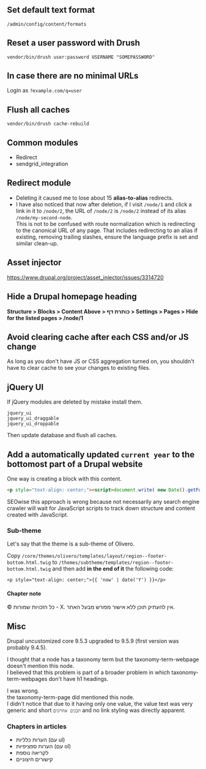 ## Set default text format

```shell
/admin/config/content/formats
```

## Reset a user password with Drush

```shell
vendor/bin/drush user:password USERNAME "SOMEPASSWORD"
```

## In case there are no minimal URLs

Login as `?example.com/q=user`

## Flush all caches

```shell
vendor/bin/drush cache-rebuild
```

## Common modules

* Redirect
* sendgrid_integration

## Redirect module

* Deleting it caused me to lose about 15 **alias-to-alias** redirects.
* I have also noticed that now after deletion, if I visit `/node/1` and click a link in it to `/node/2`, the URL of `/node/2` is `/node/2` instead of its alias `/node/my-second-node`.<br>
This is not to be confused with route normalization which is redirecting to the canonical URL of any page. That includes redirecting to an alias if existing, removing trailing slashes, ensure the language prefix is set and similar clean-up.

## Asset injector

https://www.drupal.org/project/asset_injector/issues/3314720

## Hide a Drupal homepage heading

**Structure > Blocks > Content Above > 	כותרת דף > Settings > Pages > Hide for the listed pages > /node/1**

## Avoid clearing cache after each CSS and/or JS change

As long as you don't have JS or CSS aggregation turned on, you shouldn't have to clear cache to see your changes to existing files.

## jQuery UI

If jQuery modules are deleted by mistake install them.

```shell
jquery_ui
jquery_ui_draggable
jquery_ui_droppable
```

Then update database and flush all caches.

## Add a automatically updated `current year` to the bottomost part of a Drupal website

One way is creating a block with this content.

```html
<p style="text-align: center;"><script>document.write( new Date().getFullYear() );</script></p>
```

SEOwise this approach is wrong because not necessarily any search engine crawler will wait for JavaScript scripts to track down structure and content created with JavaScript.

### Sub-theme

Let's say that the theme is a sub-theme of Olivero.

Copy `/core/themes/olivero/templates/layout/region--footer-bottom.html.twig` to `/themes/subtheme/templates/region--footer-bottom.html.twig` and then add **in the end of it** the following code:

```
<p style="text-align: center;">{{ 'now' | date('Y') }}</p>
```

#### Chapter note

© כל הזכויות שמורות - X. אין להעתיק תוכן ללא אישור מפורש מבעל האתר.

## Misc

Drupal uncustomized core 9.5.3 upgraded to 9.5.9 (first version was probably 9.4.5).

I thought that a node has a taxonomy term but the taxonomy-term-webpage doesn't mention this node.<br>
I believed that this problem is part of a broader problem in which taxonomy-term-webpages don't have h1 headings.

I was wrong.<br>
the taxonomy-term-page did mentioned this node.<br>
I didn't notice that due to it having only one value, the value text was very generic and short `תכנים אחרונים` and no link styling was directly apparent.

### Chapters in articles

* הערות כלליות (עם ul)
* הערות ספציפיות (עם ol)
* לקריאה נוספת
* קישורים חיצוניים
